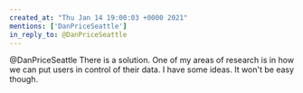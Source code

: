 ```yaml
---
created_at: "Thu Jan 14 19:00:03 +0000 2021"
mentions: ['DanPriceSeattle']
in_reply_to: @DanPriceSeattle
---
```


@DanPriceSeattle There is a solution. One of my areas of research is in how we can put users in control of their data. I have some ideas. It won't be easy though.